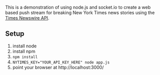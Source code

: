 This is a demonstration of using node.js and socket.io to create a web
based push stream for breaking New York Times news stories using the 
[Times Newswire API](http://developer.nytimes.com/docs/times_newswire_api).

Setup
-----

1. install node
1. install npm
1. `npm install`
1. `NYTIMES_KEY="YOUR_API_KEY_HERE" node app.js`
1. point your browser at http://localhost:3000/



